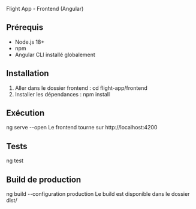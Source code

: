 Flight App - Frontend (Angular)
## Prérequis
- Node.js 18+
- npm
- Angular CLI installé globalement
## Installation
1. Aller dans le dossier frontend :
cd flight-app/frontend
2. Installer les dépendances :
npm install
## Exécution    
ng serve --open
Le frontend tourne sur http://localhost:4200
## Tests
ng test
## Build de production
ng build --configuration production
Le build est disponible dans le dossier dist/